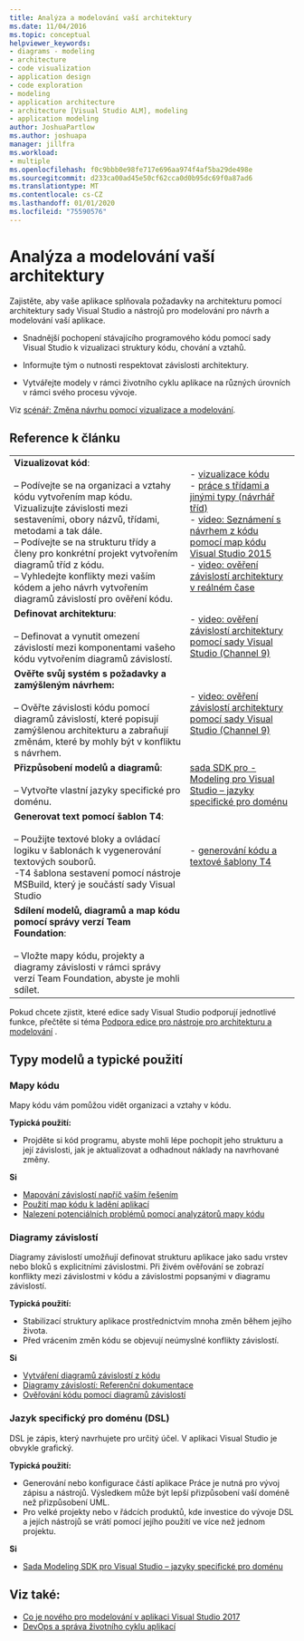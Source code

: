```yaml
---
title: Analýza a modelování vaší architektury
ms.date: 11/04/2016
ms.topic: conceptual
helpviewer_keywords:
- diagrams - modeling
- architecture
- code visualization
- application design
- code exploration
- modeling
- application architecture
- architecture [Visual Studio ALM], modeling
- application modeling
author: JoshuaPartlow
ms.author: joshuapa
manager: jillfra
ms.workload:
- multiple
ms.openlocfilehash: f0c9bbb0e98fe717e696aa974f4af5ba29de498e
ms.sourcegitcommit: d233ca00ad45e50cf62cca0d0b95dc69f0a87ad6
ms.translationtype: MT
ms.contentlocale: cs-CZ
ms.lasthandoff: 01/01/2020
ms.locfileid: "75590576"
---
```

# <a name="analyze-and-model-your-architecture"></a>Analýza a modelování vaší architektury

Zajistěte, aby vaše aplikace splňovala požadavky na architekturu pomocí architektury sady Visual Studio a nástrojů pro modelování pro návrh a modelování vaší aplikace.

* Snadnější pochopení stávajícího programového kódu pomocí sady Visual Studio k vizualizaci struktury kódu, chování a vztahů.

* Informujte tým o nutnosti respektovat závislosti architektury.

* Vytvářejte modely v rámci životního cyklu aplikace na různých úrovních v rámci svého procesu vývoje.

Viz [scénář: Změna návrhu pomocí vizualizace a modelování](../modeling/scenario-change-your-design-using-visualization-and-modeling.md).

## <a name="article-reference"></a>Reference k článku

|||
|-|-|
|**Vizualizovat kód**:<br /><br />– Podívejte se na organizaci a vztahy kódu vytvořením map kódu. Vizualizujte závislosti mezi sestaveními, obory názvů, třídami, metodami a tak dále.<br />– Podívejte se na strukturu třídy a členy pro konkrétní projekt vytvořením diagramů tříd z kódu.<br />– Vyhledejte konflikty mezi vaším kódem a jeho návrh vytvořením diagramů závislostí pro ověření kódu.|- [vizualizace kódu](../modeling/visualize-code.md)<br />- [práce s třídami a jinými typy (návrhář tříd)](../ide/class-designer/designing-and-viewing-classes-and-types.md)<br />- [video: Seznámení s návrhem z kódu pomocí map kódu Visual Studio 2015](https://channel9.msdn.com/Events/Visual-Studio/Connect-event-2015/502)<br />- [video: ověření závislostí architektury v reálném čase](https://sec.ch9.ms/sessions/69613110-c334-4f25-bb36-08e5a93456b5/170ValidateArchitectureDependenciesWithVisualStudio.mp4)|
|**Definovat architekturu**:<br /><br />– Definovat a vynutit omezení závislostí mezi komponentami vašeho kódu vytvořením diagramů závislostí.|- [video: ověření závislostí architektury pomocí sady Visual Studio (Channel 9)](https://channel9.msdn.com/Events/Connect/2016/170)|
|**Ověřte svůj systém s požadavky a zamýšleným návrhem:**<br /><br />– Ověřte závislosti kódu pomocí diagramů závislostí, které popisují zamýšlenou architekturu a zabraňují změnám, které by mohly být v konfliktu s návrhem.|- [video: ověření závislostí architektury pomocí sady Visual Studio (Channel 9)](https://channel9.msdn.com/Events/Connect/2016/170)|
|**Přizpůsobení modelů a diagramů**:<br /><br />– Vytvořte vlastní jazyky specifické pro doménu.|[sada SDK pro - Modeling pro Visual Studio – jazyky specifické pro doménu](../modeling/modeling-sdk-for-visual-studio-domain-specific-languages.md)|
|**Generovat text pomocí šablon T4**:<br /><br />– Použijte textové bloky a ovládací logiku v šablonách k vygenerování textových souborů.<br /> -T4 šablona sestavení pomocí nástroje MSBuild, který je součástí sady Visual Studio|- [generování kódu a textové šablony T4](../modeling/code-generation-and-t4-text-templates.md)|
|**Sdílení modelů, diagramů a map kódu pomocí správy verzí Team Foundation**:<br /><br />– Vložte mapy kódu, projekty a diagramy závislosti v rámci správy verzí Team Foundation, abyste je mohli sdílet.| |

Pokud chcete zjistit, které edice sady Visual Studio podporují jednotlivé funkce, přečtěte si téma [Podpora edice pro nástroje pro architekturu a modelování](../modeling/what-s-new-for-design-in-visual-studio.md#VersionSupport) .

## <a name="types-of-models-and-typical-uses"></a>Typy modelů a typické použití

### <a name="code-maps"></a>Mapy kódu

Mapy kódu vám pomůžou vidět organizaci a vztahy v kódu.

**Typická použití:**

- Projděte si kód programu, abyste mohli lépe pochopit jeho strukturu a její závislosti, jak je aktualizovat a odhadnout náklady na navrhované změny.

**Si**

- [Mapování závislostí napříč vaším řešením](../modeling/map-dependencies-across-your-solutions.md)
- [Použití map kódu k ladění aplikací](../modeling/use-code-maps-to-debug-your-applications.md)
- [Nalezení potenciálních problémů pomocí analyzátorů mapy kódu](../modeling/find-potential-problems-using-code-map-analyzers.md)

### <a name="dependency-diagrams"></a>Diagramy závislostí

Diagramy závislostí umožňují definovat strukturu aplikace jako sadu vrstev nebo bloků s explicitními závislostmi. Při živém ověřování se zobrazí konflikty mezi závislostmi v kódu a závislostmi popsanými v diagramu závislostí.

**Typická použití:**

- Stabilizací struktury aplikace prostřednictvím mnoha změn během jejího života.
- Před vrácením změn kódu se objevují neúmyslné konflikty závislostí.

**Si**

- [Vytváření diagramů závislostí z kódu](../modeling/create-layer-diagrams-from-your-code.md)
- [Diagramy závislostí: Referenční dokumentace](../modeling/layer-diagrams-reference.md)
- [Ověřování kódu pomocí diagramů závislostí](../modeling/validate-code-with-layer-diagrams.md)

### <a name="domain-specific-language-dsl"></a>Jazyk specifický pro doménu (DSL)

DSL je zápis, který navrhujete pro určitý účel. V aplikaci Visual Studio je obvykle grafický.

**Typická použití:**

- Generování nebo konfigurace částí aplikace Práce je nutná pro vývoj zápisu a nástrojů. Výsledkem může být lepší přizpůsobení vaší doméně než přizpůsobení UML.
- Pro velké projekty nebo v řádcích produktů, kde investice do vývoje DSL a jejích nástrojů se vrátí pomocí jejího použití ve více než jednom projektu.

**Si**

- [Sada Modeling SDK pro Visual Studio – jazyky specifické pro doménu](../modeling/modeling-sdk-for-visual-studio-domain-specific-languages.md)

## <a name="see-also"></a>Viz také:

- [Co je nového pro modelování v aplikaci Visual Studio 2017](../modeling/what-s-new-for-design-in-visual-studio.md)
- [DevOps a správa životního cyklu aplikací](/azure/devops/user-guide/devops-alm-overview)
